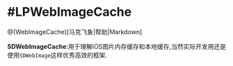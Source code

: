 #LPWebImageCache
========

@(WebImageCache)[马克飞象|帮助|Markdown]

**SDWebImageCache**:用于理解iOS图片内存缓存和本地缓存,当然实际开发用还是使用`SDWebImage`这样优秀高效的框架.
